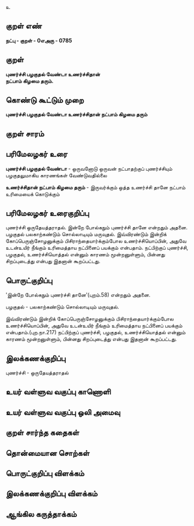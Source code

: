 உ

## குறள் எண் 

**நட்பு - குறள் - 0எஅரு - 0785**

## குறள் 

**புணர்ச்சி பழகுதல் வேண்டா உணர்ச்சிதான்  
நட்பாம் கிழமை தரும்.**

## கொண்டு கூட்டும் முறை

**புணர்ச்சி பழகுதல் வேண்டா உணர்ச்சிதான் நட்பாம் கிழமை தரும்**

## குறள் சாரம் 


## பரிமேலழகர் உரை

**புணர்ச்சி பழகுதல் வேண்டா** - ஒருவனோடு ஒருவன் நட்பாதற்குப் புணர்ச்சியும் பழகுதலுமாகிய காரணங்கள் வேண்டுவதில்லை 

**உணர்ச்சிதான் நட்பாம் கிழமை தரும்** - இருவர்க்கும் ஒத்த உணர்ச்சி தானே நட்பாம் உரிமையைக் கொடுக்கும்

## பரிமேலழகர் உரைகுறிப்பு   

புணர்ச்சி ஒருதேயத்தராதல். இன்றே போல்கநும் புணர்ச்சி தானே என்றதும் அதனை. பழகுதல் பலகாற்கண்டும் சொல்லாடியும் மருவுதல். இவ்விரண்டும் இன்றிக் கோப்பெருஞ்சோழனுக்கும் பிசிராந்தையார்க்கும்போல உணர்ச்சியொப்பின், அதுவே உடன்உயிர் நீங்கும் உரிமைத்தாய நட்பினைப் பயக்கும் என்பதாம். நட்பிற்குப் புணர்ச்சி, பழகுதல், உணர்ச்சியொத்தல் என்னும் காரணம் மூன்றனுள்ளும், பின்னது சிறப்புடைத்து என்பது இதனான் கூறப்பட்டது.

## பொருட்குறிப்பு 

'இன்றே போல்கநும் புணர்ச்சி தானே'(புறம்.58) என்றதும் அதனை. 

பழகுதல் - பலகாற்கண்டும் சொல்லாடியும் மருவுதல். 

இவ்விரண்டும் இன்றிக் கோப்பெருஞ்சோழனுக்கும் பிசிராந்தையார்க்கும்போல உணர்ச்சியொப்பின், அதுவே உடன்உயிர் நீங்கும் உரிமைத்தாய நட்பினைப் பயக்கும் என்பதாம்.(புற.நா.217) நட்பிற்குப் புணர்ச்சி, பழகுதல், உணர்ச்சியொத்தல் என்னும் காரணம் மூன்றனுள்ளும், பின்னது சிறப்புடைத்து என்பது இதனான் கூறப்பட்டது.

## இலக்கணக்குறிப்பு  

புணர்ச்சி - ஒருதேயத்தராதல் 

## உயர் வள்ளுவ வகுப்பு காணொளி


## உயர் வள்ளுவ வகுப்பு ஒலி அமைவு 

 
## குறள் சார்ந்த கதைகள் 


## தொன்மையான சொற்கள்


## பொருட்குறிப்பு விளக்கம்


## இலக்கணக்குறிப்பு விளக்கம்


## ஆங்கில கருத்தாக்கம் 


